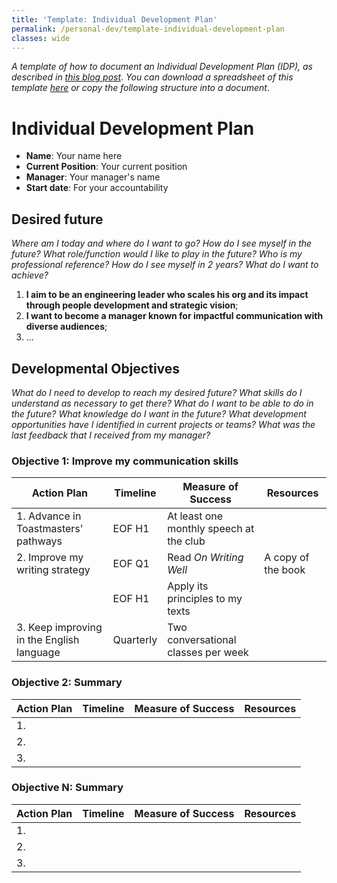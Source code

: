 ```yaml
---
title: 'Template: Individual Development Plan'
permalink: /personal-dev/template-individual-development-plan
classes: wide
---
```


*A template of how to document an Individual Development Plan (IDP), as described in [this blog post](/career-development-approach)*.
*You can download a spreadsheet of this template [here](/files/IDP-template.xlsx) or copy the following structure into a document*.

# Individual Development Plan

- **Name**: Your name here
- **Current Position**: Your current position
- **Manager**: Your manager's name
- **Start date**: For your accountability

## Desired future
*Where am I today and where do I want to go?*
*How do I see myself in the future?*
*What role/function would I like to play in the future?*
*Who is my professional reference?*
*How do I see myself in 2 years?*
*What do I want to achieve?*

1. **I aim to be an engineering leader who scales his org and its impact through people development and strategic vision**;
2. **I want to become a manager known for impactful communication with diverse audiences**;
3. ...

## Developmental Objectives
*What do I need to develop to reach my desired future?*
*What skills do I understand as necessary to get there?*
*What do I want to be able to do in the future?*
*What knowledge do I want in the future?*
*What development opportunities have I identified in current projects or teams?*
*What was the last feedback that I received from my manager?*

### Objective 1: Improve my communication skills

| Action Plan | Timeline | Measure of Success | Resources |
| --- | --- | --- | --- |
| 1. Advance in Toastmasters' pathways | EOF H1 | At least one monthly speech at the club | |
| 2. Improve my writing strategy | EOF Q1 | Read *On Writing Well* | A copy of the book |
|  | EOF H1 | Apply its principles to my texts | |
| 3. Keep improving in the English language | Quarterly | Two conversational classes per week | |

### Objective 2: Summary

| Action Plan | Timeline | Measure of Success | Resources |
| --- | --- | --- | --- |
| 1. | | | |
| 2. | | | |
| 3. | | | |

### Objective N: Summary

| Action Plan | Timeline | Measure of Success | Resources |
| --- | --- | --- | --- |
| 1. | | | |
| 2. | | | |
| 3. | | | |
